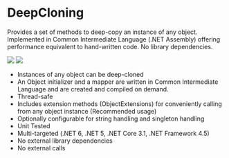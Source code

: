 # DeepCloning
Provides a set of methods to deep-copy an instance of any object. Implemented in Common Intermediate Language (.NET Assembly) offering performance equivalent to hand-written code. No library dependencies.

[![](https://img.shields.io/nuget/v/ShereSoft.DeepCloning.svg)](https://www.nuget.org/packages/ShereSoft.DeepCloning/)
[![](https://img.shields.io/nuget/dt/ShereSoft.DeepCloning)](https://www.nuget.org/packages/ShereSoft.DeepCloning/)

* Instances of any object can be deep-cloned
* An Object initializer and a mapper are written in Common Intermediate Language and are created and compiled on demand. 
* Thread-safe
* Includes extension methods (ObjectExtensions) for conveniently calling from any object instance (Recommended usage)
* Optionally configurable for string handling and singleton handling
* Unit Tested
* Multi-targeted (.NET 6, .NET 5, .NET Core 3.1, .NET Framework 4.5)
* No external library dependencies
* No external calls
<br />
